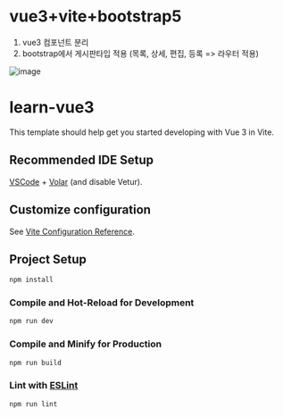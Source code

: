 # vue3+vite+bootstrap5
1. vue3 컴포넌트 분리
2. bootstrap에서 게시판타입 적용 (목록, 상세, 편집, 등록 => 라우터 적용)

![image](https://github.com/august2019/vue3/assets/51160844/783cdcb5-bbe5-4d1a-8b0b-4372927a6a18)


# learn-vue3

This template should help get you started developing with Vue 3 in Vite.

## Recommended IDE Setup

[VSCode](https://code.visualstudio.com/) + [Volar](https://marketplace.visualstudio.com/items?itemName=Vue.volar) (and disable Vetur).

## Customize configuration

See [Vite Configuration Reference](https://vitejs.dev/config/).

## Project Setup

```sh
npm install
```

### Compile and Hot-Reload for Development

```sh
npm run dev
```

### Compile and Minify for Production

```sh
npm run build
```

### Lint with [ESLint](https://eslint.org/)

```sh
npm run lint
```
